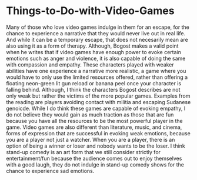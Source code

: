# Things-to-Do-with-Video-Games
Many of those who love video games indulge in them for an escape, for the chance to experience a narrative that they would never live out in real life. And while it can be a temporary escape, that does not necesarily mean are also using it as a form of therapy. Although, Bogost makes a valid point when he writes that if video games have enough power to evoke certain emotions such as anger and violence, it is also capable of doing the same with compassion and empathy. These characters played with weaker abilities have one experience a narrative more realistic, a game where you would have to only use the limited resources offered, rather than offering a floating neon-green lit gun reload or banana peel once your character is falling behind. Although, I think the characters Bogost describes are not only weak but rather the victims of the more popular games. Examples from the reading are players avoiding contact with militia and escaping Sudanese genoicde. While I do think these games are capable of evoking empathy, I do not believe they would gain as much traction as those that are fun because you have all the resources to be the most powerful player in the game. Video games are also different than literature, music, and cinema, forms of expression that are successful in evoking weak emotions, because you are a player not just a watcher. When you are a player, there is an option of being a winner or loser and nobody wants to be the loser. I think stand-up comedy is an art form that we still consider strictly for entertainment/fun because the audience comes out to enjoy themselves with a good laugh, they do not indulge in stand-up comedy shows for the chance to experience sad emotions.
